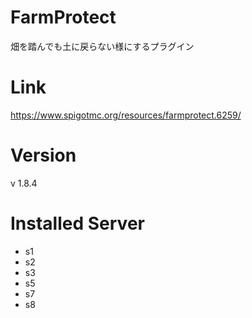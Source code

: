 # FarmProtect
畑を踏んでも土に戻らない様にするプラグイン

# Link
https://www.spigotmc.org/resources/farmprotect.6259/

# Version
v 1.8.4

# Installed Server
- s1
- s2
- s3
- s5
- s7
- s8
